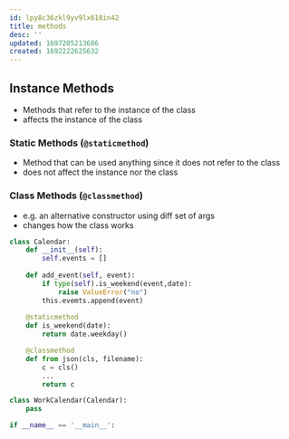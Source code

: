 ```yaml
---
id: lpy8c36zkl9yv9lx618in42
title: methods
desc: ''
updated: 1697205213686
created: 1692222625632
---
```


## Instance Methods

- Methods that refer to the instance of the class
- affects the instance of the class

### Static Methods (`@staticmethod`)

- Method that can be used anything since it does not refer to the class
- does not affect the instance nor the class

### Class Methods (`@classmethod`)

- e.g. an alternative constructor using diff set of args
- changes how the class works

```py
class Calendar:
    def __init__(self):
        self.events = []
    
    def add_event(self, event):
        if type(self).is_weekend(event,date):
            raise ValueError("no")
        this.evemts.append(event)
    
    @staticmethod
    def is_weekend(date):
        return date.weekday()

    @classmethod
    def from json(cls, filename):
        c = cls()
        ...
        return c

class WorkCalendar(Calendar):
    pass

if __name__ == '__main__':


```
